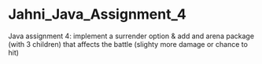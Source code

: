 # Jahni_Java_Assignment_4
Java assignment 4: implement a surrender option &amp; add and arena package (with 3 children) that affects the battle (slighty more damage or chance to hit)
